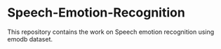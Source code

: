 # Speech-Emotion-Recognition
This repository contains the work on Speech emotion recognition using emodb dataset. 

